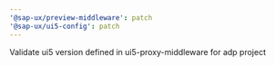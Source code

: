 ```yaml
---
'@sap-ux/preview-middleware': patch
'@sap-ux/ui5-config': patch
---
```


Validate ui5 version defined in ui5-proxy-middleware for adp project
